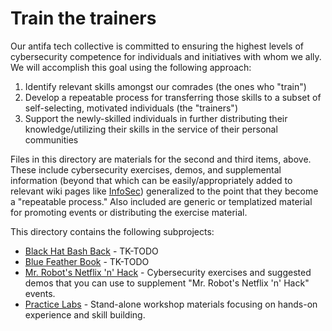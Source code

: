 # Train the trainers

Our antifa tech collective is committed to ensuring the highest levels of cybersecurity competence for individuals and initiatives with whom we ally. We will accomplish this goal using the following approach:

1. Identify relevant skills amongst our comrades (the ones who "train")
1. Develop a repeatable process for transferring those skills to a subset of self-selecting, motivated individuals (the "trainers")
1. Support the newly-skilled individuals in further distributing their knowledge/utilizing their skills in the service of their personal communities

Files in this directory are materials for the second and third items, above. These include cybersecurity exercises, demos, and supplemental information (beyond that which can be easily/appropriately added to relevant wiki pages like [InfoSec](https://github.com/AnarchoTechNYC/meta/wiki/InfoSec)) generalized to the point that they become a "repeatable process." Also included are generic or templatized material for promoting events or distributing the exercise material.

This directory contains the following subprojects:

* [Black Hat Bash Back](black-hat-bash-back/) - TK-TODO
* [Blue Feather Book](blue-feather-book/) - TK-TODO
* [Mr. Robot's Netflix 'n' Hack](mr-robots-netflix-n-hack/) - Cybersecurity exercises and suggested demos that you can use to supplement "Mr. Robot's Netflix 'n' Hack" events.
* [Practice Labs](practice-labs/) - Stand-alone workshop materials focusing on hands-on experience and skill building.
